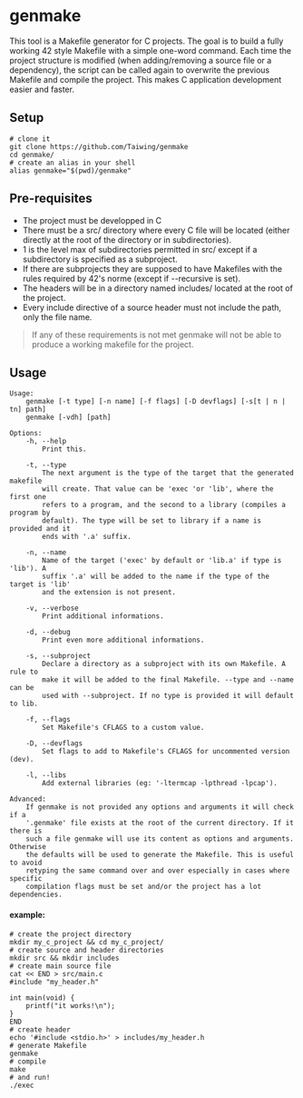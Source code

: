 # genmake

This tool is a Makefile generator for C projects. The goal is to build a fully
working 42 style Makefile with a simple one-word command. Each time the project
structure is modified (when adding/removing a source file or a dependency), the
script can be called again to overwrite the previous Makefile and compile the
project. This makes C application development easier and faster.

## Setup

```shell
# clone it
git clone https://github.com/Taiwing/genmake
cd genmake/
# create an alias in your shell
alias genmake="$(pwd)/genmake"
```

## Pre-requisites

- The project must be developped in C
- There must be a src/ directory where every C file will be located (either
  directly at the root of the directory or in subdirectories).
- 1 is the level max of subdirectories permitted in src/ except if a
  subdirectory is specified as a subproject.
- If there are subprojects they are supposed to have Makefiles with
  the rules required by 42's norme (except if --recursive is set).
- The headers will be in a directory named includes/ located
  at the root of the project.
- Every include directive of a source header must not include the path,
  only the file name.

> If any of these requirements is not met genmake will not be able to produce a
> working makefile for the project.

## Usage

```
Usage:
    genmake [-t type] [-n name] [-f flags] [-D devflags] [-s[t | n | tn] path]
    genmake [-vdh] [path]

Options:
    -h, --help
        Print this.

    -t, --type
        The next argument is the type of the target that the generated makefile
        will create. That value can be 'exec 'or 'lib', where the first one
        refers to a program, and the second to a library (compiles a program by
        default). The type will be set to library if a name is provided and it
        ends with '.a' suffix.

    -n, --name
        Name of the target ('exec' by default or 'lib.a' if type is 'lib'). A
        suffix '.a' will be added to the name if the type of the target is 'lib'
        and the extension is not present.

    -v, --verbose
        Print additional informations.

    -d, --debug
        Print even more additional informations.

    -s, --subproject
        Declare a directory as a subproject with its own Makefile. A rule to
        make it will be added to the final Makefile. --type and --name can be
        used with --subproject. If no type is provided it will default to lib.

    -f, --flags
        Set Makefile's CFLAGS to a custom value.

    -D, --devflags
        Set flags to add to Makefile's CFLAGS for uncommented version (dev).

    -l, --libs
        Add external libraries (eg: '-ltermcap -lpthread -lpcap').

Advanced:
    If genmake is not provided any options and arguments it will check if a
    '.genmake' file exists at the root of the current directory. If it there is
    such a file genmake will use its content as options and arguments. Otherwise
    the defaults will be used to generate the Makefile. This is useful to avoid
    retyping the same command over and over especially in cases where specific
    compilation flags must be set and/or the project has a lot dependencies.
```

#### example:

```shell
# create the project directory
mkdir my_c_project && cd my_c_project/
# create source and header directories
mkdir src && mkdir includes
# create main source file
cat << END > src/main.c
#include "my_header.h"

int main(void) {
	printf("it works!\n");
}
END
# create header
echo '#include <stdio.h>' > includes/my_header.h
# generate Makefile
genmake
# compile
make
# and run!
./exec
```
